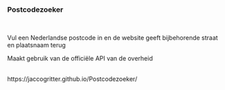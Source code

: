<h3>Postcodezoeker</h3>
<br>
<p>Vul een Nederlandse postcode in en de website geeft bijbehorende straat en plaatsnaam terug</p>
<p>Maakt gebruik van de officiële API van de overheid</p>
<br>
https://jaccogritter.github.io/Postcodezoeker/